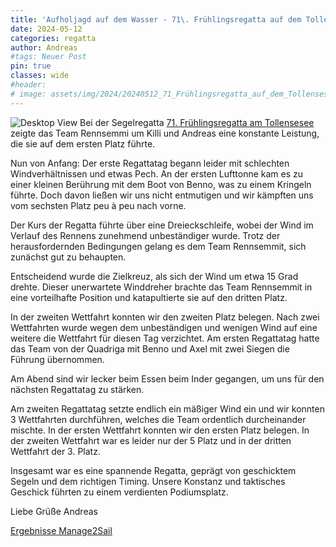```yaml
---
title: 'Aufholjagd auf dem Wasser - 71\. Frühlingsregatta auf dem Tollensesee'
date: 2024-05-12
categories: regatta
author: Andreas
#tags: Neuer Post
pin: true
classes: wide
#header:
# image: assets/img/2024/20240512_71_Frühlingsregatta_auf_dem_Tollensesee
---
```

![Desktop View](/assets/img/2024/20240512_71_Frühlingsregatta_auf_dem_Tollensesee.jpg)
Bei der Segelregatta [71. Frühlingsregatta am Tollensesee](https://www.svnb.de) zeigte das Team Rennsemmi um Killi und Andreas eine konstante Leistung, die sie auf dem ersten Platz führte.

Nun von Anfang: 
Der erste Regattatag begann leider mit schlechten Windverhältnissen und etwas Pech. An der ersten Lufttonne kam es zu einer kleinen Berührung mit dem Boot von Benno, was zu einem Kringeln führte. Doch davon ließen wir uns nicht entmutigen und wir kämpften uns vom sechsten Platz peu à peu nach vorne.

Der Kurs der Regatta führte über eine Dreieckschleife, wobei der Wind im Verlauf des Rennens zunehmend unbeständiger wurde. Trotz der herausfordernden Bedingungen gelang es dem Team Rennsemmit, sich zunächst gut zu behaupten.

Entscheidend wurde die Zielkreuz, als sich der Wind um etwa 15 Grad drehte. Dieser unerwartete Winddreher brachte das Team Rennsemmit in eine vorteilhafte Position und katapultierte sie auf den dritten Platz.

In der zweiten Wettfahrt konnten wir den zweiten Platz belegen. Nach zwei Wettfahrten wurde wegen dem unbeständigen und wenigen Wind auf eine weitere die Wettfahrt für diesen Tag verzichtet. Am ersten Regattatag hatte das Team von der Quadriga mit Benno und Axel mit zwei Siegen die Führung übernommen.

Am Abend sind wir lecker beim Essen beim Inder gegangen, um uns für den nächsten Regattatag zu stärken.

Am zweiten Regattatag setzte endlich ein mäßiger Wind ein und wir konnten 3 Wettfahrten durchführen, welches die Team ordentlich durcheinander mischte. In der ersten Wettfahrt konnten wir den ersten Platz belegen. In der zweiten Wettfahrt war es leider nur der 5 Platz und in der dritten Wettfahrt der 3. Platz.   

Insgesamt war es eine spannende Regatta, geprägt von geschicktem Segeln und dem richtigen Timing. Unsere Konstanz und taktisches Geschick führten zu einem verdienten Podiumsplatz.

Liebe Grüße Andreas

[Ergebnisse Manage2Sail](https://manage2sail.com/de-DE/event/Fruehjahrsregatta2024#!/results?classId=Jeton)

[SVN]: https://www.svnb.de "Segelverein Neubrandenburg e.V."
